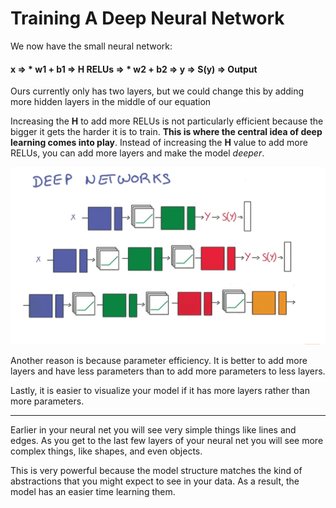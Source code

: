 # Training A Deep Neural Network

We now have the small neural network:

#### x => * w1 + b1 => H RELUs => * w2 + b2 => y => S(y) => Output

Ours currently only has two layers, but we could change this by adding more hidden layers in the middle of our equation

Increasing the **H** to add more RELUs is not particularly efficient because the bigger it gets the harder it is to train. **This is where the central idea of deep learning comes into play**. Instead of increasing the **H** value to add more RELUs, you can add more layers and make the model *deeper*. 

![alt tag](deepNet.png)

Another reason is because parameter efficiency. It is better to add more layers and have less parameters than to add more parameters to less layers.

Lastly, it is easier to visualize your model if it has more layers rather than more parameters.

***

Earlier in your neural net you will see very simple things like lines and edges. As you get to the last few layers of your neural net you will see more complex things, like shapes, and even objects.

This is very powerful because the model structure matches the kind of abstractions that you might expect to see in your data. As a result, the model has an easier time learning them. 
